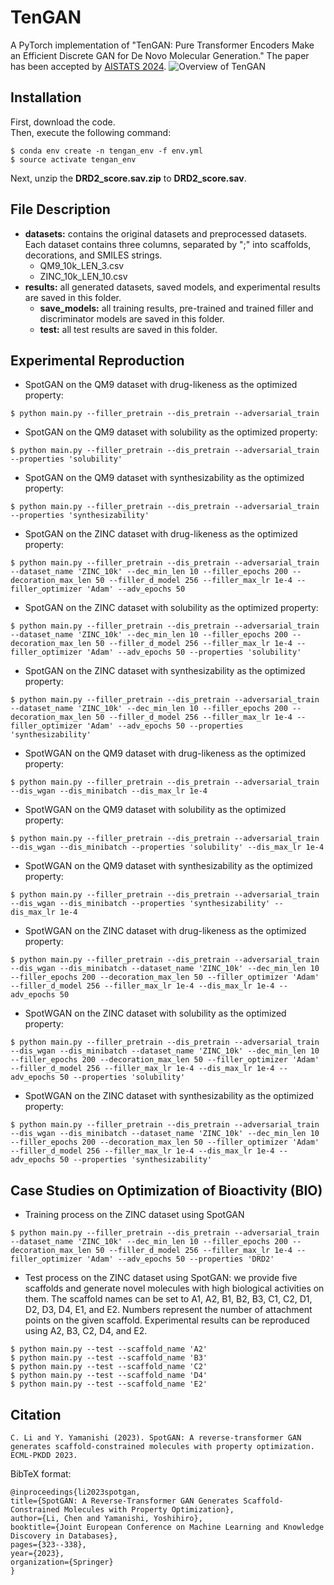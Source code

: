# TenGAN

A PyTorch implementation of "TenGAN: Pure Transformer Encoders Make an Efficient Discrete GAN for De Novo Molecular Generation."
The paper has been accepted by [AISTATS 2024](https://). ![Overview of TenGAN](https://github.com/naruto7283/TenGAN/blob/main/tengan_overview.png)

## Installation
First, download the code.  
Then, execute the following command:
```
$ conda env create -n tengan_env -f env.yml
$ source activate tengan_env
```
Next, unzip the **DRD2_score.sav.zip** to  **DRD2_score.sav**.


## File Description

  - **datasets:** contains the original datasets and preprocessed datasets. Each dataset contains three columns, separated by ";" into scaffolds, decorations, and SMILES strings.
	  - QM9_10k_LEN_3.csv
	  - ZINC_10k_LEN_10.csv
  - **results:** all generated datasets, saved models, and experimental results are saved in this folder.
	  - **save_models:** all training results, pre-trained and trained filler and discriminator models are saved in this folder.
	  - **test:** all test results are saved in this folder.

## Experimental Reproduction

  - SpotGAN on the QM9 dataset with drug-likeness as the optimized property:
  ``` 
  $ python main.py --filler_pretrain --dis_pretrain --adversarial_train
  ```
  - SpotGAN on the QM9 dataset with solubility as the optimized property:
  ```
  $ python main.py --filler_pretrain --dis_pretrain --adversarial_train --properties 'solubility'
  ```
  - SpotGAN on the QM9 dataset with synthesizability as the optimized property:
  ```  
  $ python main.py --filler_pretrain --dis_pretrain --adversarial_train --properties 'synthesizability'
  ```
  - SpotGAN on the ZINC dataset with drug-likeness as the optimized property:
  ```
  $ python main.py --filler_pretrain --dis_pretrain --adversarial_train --dataset_name 'ZINC_10k' --dec_min_len 10 --filler_epochs 200 --decoration_max_len 50 --filler_d_model 256 --filler_max_lr 1e-4 --filler_optimizer 'Adam' --adv_epochs 50
  ```
  - SpotGAN on the ZINC dataset with solubility as the optimized property:
  ```
  $ python main.py --filler_pretrain --dis_pretrain --adversarial_train --dataset_name 'ZINC_10k' --dec_min_len 10 --filler_epochs 200 --decoration_max_len 50 --filler_d_model 256 --filler_max_lr 1e-4 --filler_optimizer 'Adam' --adv_epochs 50 --properties 'solubility'
  ```	
  - SpotGAN on the ZINC dataset with synthesizability as the optimized property:
  ```
  $ python main.py --filler_pretrain --dis_pretrain --adversarial_train --dataset_name 'ZINC_10k' --dec_min_len 10 --filler_epochs 200 --decoration_max_len 50 --filler_d_model 256 --filler_max_lr 1e-4 --filler_optimizer 'Adam' --adv_epochs 50 --properties 'synthesizability'
  ```
  - SpotWGAN on the QM9 dataset with drug-likeness as the optimized property:
  ```
  $ python main.py --filler_pretrain --dis_pretrain --adversarial_train --dis_wgan --dis_minibatch --dis_max_lr 1e-4
  ```
  - SpotWGAN on the QM9 dataset with solubility as the optimized property:
  ```
  $ python main.py --filler_pretrain --dis_pretrain --adversarial_train --dis_wgan --dis_minibatch --properties 'solubility' --dis_max_lr 1e-4
  ```
  - SpotWGAN on the QM9 dataset with synthesizability as the optimized property:
  ```
  $ python main.py --filler_pretrain --dis_pretrain --adversarial_train --dis_wgan --dis_minibatch --properties 'synthesizability' --dis_max_lr 1e-4
  ```
  - SpotWGAN on the ZINC dataset with drug-likeness as the optimized property:
  ```
  $ python main.py --filler_pretrain --dis_pretrain --adversarial_train --dis_wgan --dis_minibatch --dataset_name 'ZINC_10k' --dec_min_len 10 --filler_epochs 200 --decoration_max_len 50 --filler_optimizer 'Adam' --filler_d_model 256 --filler_max_lr 1e-4 --dis_max_lr 1e-4 --adv_epochs 50
  ```
  - SpotWGAN on the ZINC dataset with solubility as the optimized property:
  ```
  $ python main.py --filler_pretrain --dis_pretrain --adversarial_train --dis_wgan --dis_minibatch --dataset_name 'ZINC_10k' --dec_min_len 10 --filler_epochs 200 --decoration_max_len 50 --filler_optimizer 'Adam' --filler_d_model 256 --filler_max_lr 1e-4 --dis_max_lr 1e-4 --adv_epochs 50 --properties 'solubility'
  ```
  - SpotWGAN on the ZINC dataset with synthesizability as the optimized property:
  ```
  $ python main.py --filler_pretrain --dis_pretrain --adversarial_train --dis_wgan --dis_minibatch --dataset_name 'ZINC_10k' --dec_min_len 10 --filler_epochs 200 --decoration_max_len 50 --filler_optimizer 'Adam' --filler_d_model 256 --filler_max_lr 1e-4 --dis_max_lr 1e-4 --adv_epochs 50 --properties 'synthesizability'
  ```

## Case Studies on Optimization of Bioactivity (BIO)
  
  - Training process on the ZINC dataset using SpotGAN
  ```
  $ python main.py --filler_pretrain --dis_pretrain --adversarial_train --dataset_name 'ZINC_10k' --dec_min_len 10 --filler_epochs 200 --decoration_max_len 50 --filler_d_model 256 --filler_max_lr 1e-4 --filler_optimizer 'Adam' --adv_epochs 50 --properties 'DRD2'
  ```
  - Test process on the ZINC dataset using SpotGAN: we provide five scaffolds and generate novel molecules with high biological activities on them. The scaffold names can be set to A1, A2, B1, B2, B3, C1, C2, D1, D2, D3, D4, E1, and E2. Numbers represent the number of attachment points on the given scaffold. Experimental results can be reproduced using A2, B3, C2, D4, and E2.
  ```
  $ python main.py --test --scaffold_name 'A2'
  $ python main.py --test --scaffold_name 'B3'
  $ python main.py --test --scaffold_name 'C2'
  $ python main.py --test --scaffold_name 'D4'
  $ python main.py --test --scaffold_name 'E2'
  ```
  
## Citation
  ```
  C. Li and Y. Yamanishi (2023). SpotGAN: A reverse-transformer GAN generates scaffold-constrained molecules with property optimization. ECML-PKDD 2023.
  ```
  
  BibTeX format:
  ```
  @inproceedings{li2023spotgan,
  title={SpotGAN: A Reverse-Transformer GAN Generates Scaffold-Constrained Molecules with Property Optimization},
  author={Li, Chen and Yamanishi, Yoshihiro},
  booktitle={Joint European Conference on Machine Learning and Knowledge Discovery in Databases},
  pages={323--338},
  year={2023},
  organization={Springer}
}
  ```
